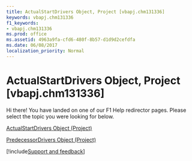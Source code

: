 ```yaml
---
title: ActualStartDrivers Object, Project [vbapj.chm131336]
keywords: vbapj.chm131336
f1_keywords:
- vbapj.chm131336
ms.prod: office
ms.assetid: 4963a9fa-cfd6-480f-8b57-d1d9d2cefdfa
ms.date: 06/08/2017
localization_priority: Normal
---
```



# ActualStartDrivers Object, Project [vbapj.chm131336]

Hi there! You have landed on one of our F1 Help redirector pages. Please select the topic you were looking for below.

[ActualStartDrivers Object (Project)](http://msdn.microsoft.com/library/b9a76aed-576f-e7df-3884-c8d3fcecf210%28Office.15%29.aspx)

[PredecessorDrivers Object (Project)](http://msdn.microsoft.com/library/a55a655c-3f43-77db-a861-dba8059e3a21%28Office.15%29.aspx)

[!include[Support and feedback](~/includes/feedback-boilerplate.md)]